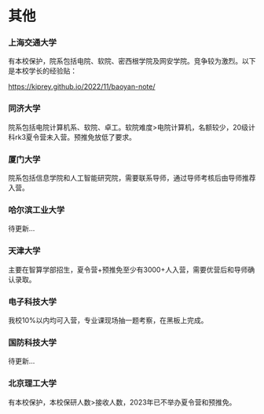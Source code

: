 # 其他

### 上海交通大学

有本校保护，院系包括电院、软院、密西根学院及网安学院。竞争较为激烈。以下是本校学长的经验贴：

https://kiprey.github.io/2022/11/baoyan-note/

### 同济大学

院系包括电院计算机系、软院、卓工。软院难度>电院计算机，名额较少，20级计科rk3夏令营未入营。预推免放低了要求。

### 厦门大学

院系包括信息学院和人工智能研究院，需要联系导师，通过导师考核后由导师推荐入营。

### 哈尔滨工业大学

待更新...

### 天津大学

主要在智算学部招生，夏令营+预推免至少有3000+人入营，需要优营后和导师确认录取。

### 电子科技大学

我校10%以内均可入营，专业课现场抽一题考察，在黑板上完成。

### 国防科技大学

待更新...

### 北京理工大学

有本校保护，本校保研人数>接收人数，2023年已不举办夏令营和预推免。
